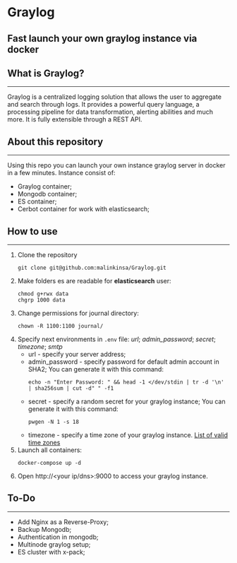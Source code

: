 # Graylog
Fast launch your own graylog instance via docker
---
## What is Graylog?
---
Graylog is a centralized logging solution that allows the user to aggregate and search through logs. It provides a powerful query language, a processing pipeline for data transformation, alerting abilities and much more. It is fully extensible through a REST API.

## About this repository
---
Using this repo you can launch your own instance graylog server in docker in a few minutes.
Instance consist of:
* Graylog container;
* Mongodb container;
* ES container;
* Cerbot container for work with elasticsearch;
## How to use
---
1. Clone the repository
    ```
    git clone git@github.com:malinkinsa/Graylog.git
    ```
2. Make folders es are readable for **elasticsearch** user:
    ```
    chmod g+rwx data
    chgrp 1000 data
    ```
3. Change permissions for journal directory:
    ```
    chown -R 1100:1100 journal/
    ```
4. Specify next environments in `.env` file: _url_; _admin_password_; _secret_; _timezone_; _smtp_ 
    * url - specify your server address;
    * admin_password - specify password for default admin account in SHA2; You can generate it with this command: 
        ```
        echo -n "Enter Password: " && head -1 </dev/stdin | tr -d '\n' | sha256sum | cut -d" " -f1
        ```
    * secret - specify a random secret for your graylog instance; You can generate it with this command:
        ```
        pwgen -N 1 -s 18
        ```
    * timezone - specify a time zone of your graylog instance. [List of valid time zones](https://www.joda.org/joda-time/timezones.html)
5. Launch all containers:
    ```
    docker-compose up -d
    ```
6. Open http://<your ip/dns>:9000 to access your graylog instance.

## To-Do
---

* Add Nginx as a Reverse-Proxy;
* Backup Mongodb;
* Authentication in mongodb;
* Multinode graylog setup;
* ES cluster with x-pack;
